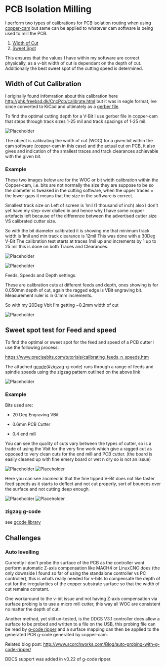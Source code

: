 # PCB Isolation Milling

I perform two types of calibrations for PCB isolation routing when using [copper-cam](/cam/#copper-cam) but same can be applied to whatever cam software is being used to mill the PCB.

1. [Width of Cut](#width-of-cut-calibration) 
2. [Sweet Spot](#sweet-spot-test-for-feed-and-speed)

This ensures that the values I have within my software are correct physically, as a v-bit width of cut is dependant on the depth of cut.  Additionally the best sweet spot of the cutting speed is determined.
## Width of Cut Calibration

I originally found infomration about this calibration here <http://phk.freebsd.dk/CncPcb/calibrate.html> but it was in eagle format, Ive since converted to KiCad and ultimately as a [gerber file](https://github.com/madeinoz67/omiocnc-x6-2200epl/blob/57ab4b1096decab5c5dcaf52e2bb4344f321909a/gcode/pcb/IsolationRouterCalibration.gbr).

To find the optimal cutting depth for a V-Bit I use gerber file in copper-cam that steps through track sizes 1-25 mil and track spacings of 1-25 mil.

![Placeholder](images/2021-10-19_11-32-21.png)

The object is calibrating the width of cut (WOC) for a given bit within the cam software (copper-cam in this case) and the actual cut on PCB, it also gives and indication of the smallest traces and track clearances achievable with the given bit.
### Example

These two images below are for the WOC or bit width calibration within the Copper-cam, i.e. bits are not normally the size they are suppose to be so the diameter is tweaked in the cutting software, when the upper traces = the lower gaps it means that the size in the software is correct.

Smallest track size on Left of screen is 1mil (1 thousand of inch) also I don't yet have my step-over dialled in and hence why I have some copper artefacts left because of the difference between the advertised cutter size VS calibrated cutter size.

So with the bit diameter calibrated it is showing me that minimum track width is 1mil and min track clearance is 12mil This was done with a 30Deg V-Bit The calibration test starts at traces 1mil up and increments by 1 up to 25 mil this is done on both Traces and Clearances.

![Placeholder](images/20160922-231707-986.png)

![Placeholder](images/20160922-231717-153.png)

Feeds, Speeds and Depth settings.

These are calibration cuts at different feeds and depth, ones showing is for 0.050mm depth of cut, again the ragged edge is VBit engraving bit. Measurement ruler is in 0.1mm increments.

So with my 20Deg Vbit I'm getting ~0.2mm width of cut

![Placeholder](images/20160922-230355-217.png)
## Sweet spot test for Feed and speed

To find the optimal or sweet spot for the feed and speed of a PCB cutter I use the following process:

<https://www.precisebits.com/tutorials/calibrating_feeds_n_speeds.htm>


The attached [gcode](https://github.com/madeinoz67/omiocnc-x6-2200epl/blob/9a9ca2f4a3a47d65ec68a3c9ed30a6ea44f6d38d/gcode/pcb/zigzag_feedrate.gcode)(#zigzag-g-code) runs through a range of feeds and spindle speeds using the zigzag pattern outlined on the above link

![Placeholder](images/zigzag.jpg)

### Example

Bits used are:

* 20 Deg Engraving VBit

* 0.6mm PCB Cutter

* 0.4 end mill

You can see the quality of cuts vary between the types of cutter, so is a trade of using the Vbit for the very fine work which give a ragged cut as opposed to very clean cuts for the end mill and PCB cutter. (the board is easily cleaned up with fine emery board or wet n dry so is not an issue)

![Placeholder](images/20160923-064932-32.png)
![Placeholder](images/20160923-064953-888.png)

Here you can see zoomed in that the fine tipped V-Bit does not like faster feed speeds as it starts to deflect and not cut properly, sort of bounces over the surface and not cutting deep enough.

![Placeholder](images/20160922-235540-558.png)
![Placeholder](images/20160922-235726-663.png)

### zigzag g-code

see [gcode library](/gcode/#zigzag-pcb-feedrate-sweet-spot)

## Challenges

### Auto levelling

Currently I don't probe the surface of the PCB as the controller wont perform automatic Z-axis compensation like MACH4 or LinuxCNC does (the only downside I found so far of using the standalone controller vs PC controller), this is whats really needed for v-bits to compensate the depth of cut for the irregularities of the copper substrate surface so that the width of cut remains constant.

One workaround to the v-bit issue and not having Z-axis compensation via surface probing is to use a micro mill cutter, this way all WOC are consistent no matter the depth of cut.

Another method, yet still un-tested, is the DDCS V3.1 controller does allow a surface to be probed and written to a file on the USB, this probing file can be read by [g-code ripper](https://www.scorchworks.com/Gcoderipper/gcoderipper.html#changelog) and a surface mapping can then be applied to the generated PCB g-code generated by copper-cam. 

Related blog post: <http://www.scorchworks.com/Blog/auto-probing-with-g-code-ripper/>

DDCS support was added in v0.22 of g-code ripper.

